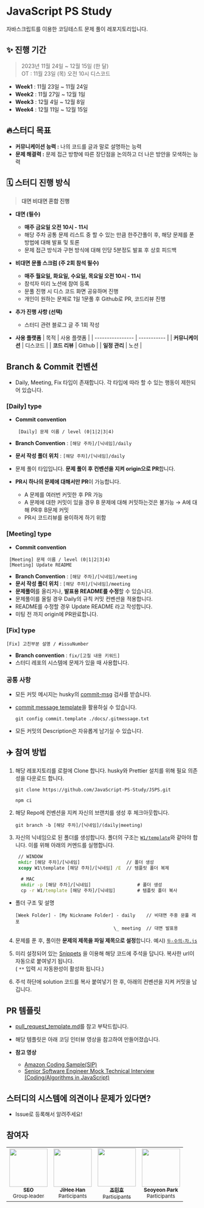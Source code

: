 # JavaScript PS Study

자바스크립트를 이용한 코딩테스트 문제 풀이 레포지토리입니다.

## ✨ 진행 기간

> 2023년 11월 24일 ~ 12월 15일 (한 달) <br />
> OT : 11월 23일 (목) 오전 10시 디스코드

- **Week1** : 11월 23일 ~ 11월 24일
- **Week2** : 11월 27일 ~ 12월 1일
- **Week3** : 12월 4일 ~ 12월 8일
- **Week4** : 12월 11일 ~ 12월 15일

## 🔥스터디 목표

- **커뮤니케이션 능력 :** 나의 코드를 글과 말로 설명하는 능력
- **문제 해결력 :** 문제 접근 방향에 따른 장단점을 논의하고 더 나은 방안을 모색하는 능력

## 🗓️ 스터디 진행 방식

> **대면 비대면 혼합 진행**

- **대면 (필수)**

  - **매주 금요일 오전 10시 - 11시**
  - 해당 주차 공통 문제 리스트 중 할 수 있는 만큼 한주간풀이 후, 해당 문제를 푼 방법에 대해 발표 및 토론
  - 문제 접근 방식과 구현 방식에 대해 인당 5분정도 발표 후 상호 피드백

- **비대면 문풀 스크럼 (주 2회 참석 필수)**

  - **매주 월요일, 화요일, 수요일, 목요일 오전 10시 - 11시**
  - 참석자 미리 노션에 참여 등록
  - 문풀 진행 시 디스 코드 화면 공유하며 진행
  - 개인이 원하는 문제로 1일 1문풀 후 Github로 PR, 코드리뷰 진행

- **추가 진행 사항 (선택)**

  - 스터디 관련 블로그 글 주 1회 작성

- **사용 플랫폼**
  | 목적 | 사용 플랫폼 |
  | ---------------- | ----------- |
  | **커뮤니케이션** | 디스코드 |
  | **코드 리뷰** | Github |
  | **일정 관리** | 노션 |

## Branch & Commit 컨벤션

- Daily, Meeting, Fix 타입이 존재합니다. 각 타입에 따라 할 수 있는 행동이 제한되어 있습니다.

### [Daily] type

- **Commit convention**

  ```
   [Daily] 문제 이름 / level (0|1|2|3|4)
  ```

- **Branch Convention** : `[해당 주차]/[닉네임]/daily`
- **문서 작성 폴더 위치** : `[해당 주차]/[닉네임]/daily`
- 문제 풀이 타입입니다. **문제 풀이 후 컨벤션을 지켜 origin으로 PR**합니다.
- **PR시 하나의 문제에 대해서만 PR**이 가능합니다.
  - A 문제를 여러번 커밋한 후 PR 가능
  - A 문제에 대한 커밋이 있을 경우 B 문제에 대해 커밋하는것은 불가능 → A에 대해 PR후 B문제 커밋
  - PR시 코드리뷰를 용이하게 하기 위함

### **[Meeting] type**

- **Commit convention**

```
 [Meeting] 문제 이름 / level (0|1|2|3|4)
 [Meeting] Update README
```

- **Branch Convention** : `[해당 주차]/[닉네임]/meeting`
- **문서 작성 폴더 위치** : `[해당 주차]/[닉네임]/meeting`
- **문제풀이**를 올리거나, **발표용 README를 수정**할 수 있습니다.
- 문제풀이를 올릴 경우 Daily의 규칙 커밋 컨벤션을 적용합니다.
- README를 수정할 경우 Update README 라고 작성합니다.
- 미팅 전 까지 origin에 PR완료합니다.

### **[Fix] type**

```
[Fix] 고친부분 설명 / #issuNumber
```

- **Branch convention** : `fix/[고칠 내용 키워드]`
- 스터디 레포의 시스템에 문제가 있을 때 사용합니다.

### 공통 사항

- 모든 커밋 메시지는 husky의 [commit-msg](https://github.com/JavaScript-PS-Study/JSPS/blob/main/.husky/commit-msg) 검사를 받습니다.
- [commit message template](https://github.com/JavaScript-PS-Study/JSPS/blob/main/docs/.gitmessage.txt)을 활용하실 수 있습니다.

  ```
  git config commit.template ./docs/.gitmessage.txt

  ```

- 모든 커밋의 Description은 자유롭게 남기실 수 있습니다.

## ✈️ 참여 방법

1. 해당 레포지토리를 로컬에 Clone 합니다.
   husky와 Prettier 설치를 위해 필요 의존성을 다운로드 합니다.

   ```
   git clone https://github.com/JavaScript-PS-Study/JSPS.git
   ```

   ```
   npm ci
   ```

2. 해당 Repo에 컨벤션을 지켜 자신의 브랜치를 생성 후 체크아웃합니다.

   ```
   git branch -b [해당 주차]/[닉네임]/(daily|meeting)
   ```

3. 자신의 닉네임으로 된 폴더를 생성합니다. 폴더의 구조는 [`W1/template`](./W1/template/)와 같아야 합니다. 이를 위해 아래의 커멘드를 실행합니다.

   ```cmd
    // WINDOW
    mkdir [해당 주차]/[닉네임]                 // 폴더 생성
    xcopy W1\template [해당 주차]/[닉네임] /E  // 템플릿 폴더 복제
   ```

   ```cmd
     # MAC
     mkdir -p [해당 주차]/[닉네임]                 # 폴더 생성
     cp -r W1/template [해당 주차]/[닉네임]        # 템플릿 폴더 복사
   ```

- 폴더 구조 및 설명

  ```t예시t
  [Week Folder] - [My Nickname Folder] - daily    // 비대면 주중 문풀 레포
                                      \_ meeting  // 대면 발표용
  ```

4. 문제를 푼 후, 풀이한 **문제의 제목을 파일 제목으로 설정**합니다. 예시) [`두-수의-차.js`](./W1/template/daily/두-수의-차.sample.js)

5. 미리 설정되어 있는 [Snippets](.vscode/snippet.code-snippets) 을 이용해 해당 코드에 주석을 답니다. 복사한 url이 자동으로 붙여넣기 됩니다. <br /> ( `**` 입력 시 자동완성이 활성화 됩니다.)

6. 주석 하단에 solution 코드를 복사 붙여넣기 한 후, 아래의 컨벤션을 지켜 커밋을 남깁니다.

## PR 템플릿

- [pull_request_template.md](.github/pull_request_template.md)를 참고 부탁드립니다.
- 해당 템플릿은 아래 코딩 인터뷰 영상을 참고하여 만들어졌습니다.

- **참고 영상**
  - [Amazon Coding Sample(SIP)](https://www.youtube.com/watch?v=mjZpZ_wcYFg)
  - [Senior Software Engineer Mock Technical Interview (Coding/Algorithms in JavaScript)](https://www.youtube.com/watch?v=yju4zwKSriI&t=466s)

## 스터디의 시스템에 의견이나 문제가 있다면?

- Issue로 등록해서 알려주세요!

## 참여자

<table>
    <td align="center">
      <a href="https://github.com/Seo0H">
          <img src=https://avatars.githubusercontent.com/u/108770949?v=4" width="100px;" alt=""/>
          <br />
          <sub><b>SEO</b></sub>
          <br />
          <sub>Group leader</sub>
      </a>
    </td>
    <td align="center">
      <a href="https://github.com/g2hhh2ee">
          <img src=https://avatars.githubusercontent.com/u/57996351?s=88&v=4" width="100px;" alt=""/>
          <br />
          <sub><b>JiHee Han</b></sub>
          <br />
          <sub>Participants</sub>
      </a>
    </td>
    <td align="center">
      <a href="https://github.com/minh0518">
          <img src=https://avatars.githubusercontent.com/u/78631876?s=88&v=4" width="100px;" alt=""/>
          <br />
          <sub><b>조민호</b></sub>
          <br />
          <sub>Participants</sub>
      </a>
    </td>
    <td align="center">
      <a href="https://github.com/syeonnn">
          <img src="https://avatars.githubusercontent.com/u/68735700?s=88&v=4" width="100px;" alt=""/>
          <br />
          <sub><b>Seoyeon Park</b></sub>
          <br />
          <sub>Participants</sub>
      </a>
    </td>
</table>
